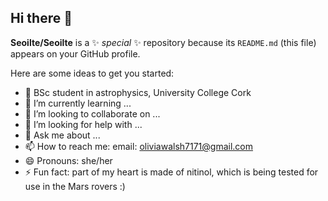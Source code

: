## Hi there 👋


**Seoilte/Seoilte** is a ✨ _special_ ✨ repository because its `README.md` (this file) appears on your GitHub profile.

Here are some ideas to get you started:

- 🔭 BSc student in astrophysics, University College Cork
- 🌱 I’m currently learning ...
- 👯 I’m looking to collaborate on ...
- 🤔 I’m looking for help with ...
- 💬 Ask me about ...
- 📫 How to reach me: email: oliviawalsh7171@gmail.com
- 😄 Pronouns: she/her
- ⚡ Fun fact: part of my heart is made of nitinol, which is being tested for use in the Mars rovers :)

